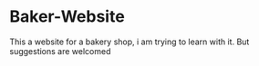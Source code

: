 # Baker-Website
This a website for a bakery shop, i am trying to learn with it. But suggestions are welcomed 
